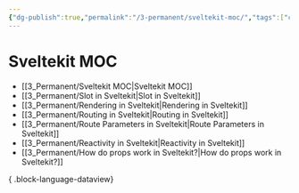 ```yaml
---
{"dg-publish":true,"permalink":"/3-permanent/sveltekit-moc/","tags":["code/sveltekit"],"created":"2023-07-24T15:36:28.391-05:00","updated":"2023-09-05T14:41:02.660-05:00"}
---
```


# Sveltekit MOC
- [[3_Permanent/Sveltekit MOC\|Sveltekit MOC]]
- [[3_Permanent/Slot in Sveltekit\|Slot in Sveltekit]]
- [[3_Permanent/Rendering in Sveltekit\|Rendering in Sveltekit]]
- [[3_Permanent/Routing in Sveltekit\|Routing in Sveltekit]]
- [[3_Permanent/Route Parameters in Sveltekit\|Route Parameters in Sveltekit]]
- [[3_Permanent/Reactivity in Sveltekit\|Reactivity in Sveltekit]]
- [[3_Permanent/How do props work in Sveltekit?\|How do props work in Sveltekit?]]

{ .block-language-dataview}
